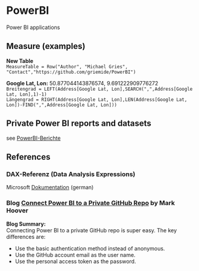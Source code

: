 # PowerBI
Power BI applications

## Measure (examples)

**New Table**  
```MeasureTable = Row("Author", "Michael Gries", "Contact","https://github.com/griemide/PowerBI")```  

**Google Lat, Lon:** 50.877044143876574, 9.691222909776272  
```Breitengrad = LEFT(Address[Google Lat, Lon],SEARCH(",",Address[Google Lat, Lon],1)-1)```    
```Längengrad = RIGHT(Address[Google Lat, Lon],LEN(Address[Google Lat, Lon])-FIND(",",Address[Google Lat, Lon]))```    

## Private Power BI reports and datasets
see [PowerBI-Berichte](https://github.com/griemide/PowerBI-Berichte)

## References  

### DAX-Referenz (Data Analysis Expressions)
Microsoft [Dokumentation](https://learn.microsoft.com/de-de/dax/) (german)  

### Blog [Connect Power BI to a Private GitHub Repo](https://smootherconsulting.com/learn/connect-power-bi-to-private-github-repo) by Mark Hoover  
**Blog Summary:**  
Connecting Power BI to a private GitHub repo is super easy. The key differences are:  
* Use the basic authentication method instead of anonymous.  
* Use the GitHub account email as the user name.  
* Use the personal access token as the password.



[](https://learn.microsoft.com/de-de/dax/)  
[]() 
[]() 
[]() 
[]() 
[]() 
[]() 
